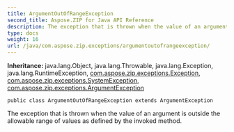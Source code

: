 ```yaml
---
title: ArgumentOutOfRangeException
second_title: Aspose.ZIP for Java API Reference
description: The exception that is thrown when the value of an argument is outside the allowable range of values as defined by the invoked method.
type: docs
weight: 16
url: /java/com.aspose.zip.exceptions/argumentoutofrangeexception/
---
```


**Inheritance:**
java.lang.Object, java.lang.Throwable, java.lang.Exception, java.lang.RuntimeException, [com.aspose.zip.exceptions.Exception](../../com.aspose.zip.exceptions/exception), [com.aspose.zip.exceptions.SystemException](../../com.aspose.zip.exceptions/systemexception), [com.aspose.zip.exceptions.ArgumentException](../../com.aspose.zip.exceptions/argumentexception)
```
public class ArgumentOutOfRangeException extends ArgumentException
```

The exception that is thrown when the value of an argument is outside the allowable range of values as defined by the invoked method.
